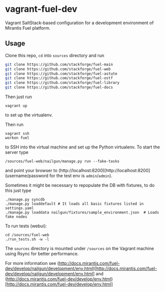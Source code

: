 vagrant-fuel-dev
================

Vagrant SaltStack-based configuration for a development environment of Mirantis Fuel platform.

## Usage

Clone this repo, `cd` into `sources` directory and run

```bash
git clone https://github.com/stackforge/fuel-main
git clone https://github.com/stackforge/fuel-web
git clone https://github.com/stackforge/fuel-astute
git clone https://github.com/stackforge/fuel-ostf
git clone https://github.com/stackforge/fuel-library
git clone https://github.com/stackforge/fuel-docs
```

Then just run

```
vagrant up
```

to set up the virtualenv.

Then run

```
vagrant ssh
workon fuel
```

to SSH into the virtual machine and set up the Python virtualenv. To start the server type

```
/sources/fuel-web/nailgun/manage.py run --fake-tasks
```

and point your browser to (http://localhost:8200)[http://localhost:8200] (username/password for the test env is `admin`/`admin`).

Sometimes it might be necessary to repopulate the DB with fixtures, to do this just type

```
./manage.py syncdb
./manage.py loaddefault # It loads all basic fixtures listed in settings.yaml
./manage.py loaddata nailgun/fixtures/sample_environment.json  # Loads fake nodes
```

To run tests (webui):
```
cd /sources/fuel-web
./run_tests.sh -w -l
```

The `sources` directory is mounted under `/sources` on the Vagrant machine using Rsync for better performance.

For more information see (http://docs.mirantis.com/fuel-dev/develop/nailgun/development/env.html)[http://docs.mirantis.com/fuel-dev/develop/nailgun/development/env.html] and (http://docs.mirantis.com/fuel-dev/develop/env.html)[http://docs.mirantis.com/fuel-dev/develop/env.html]
